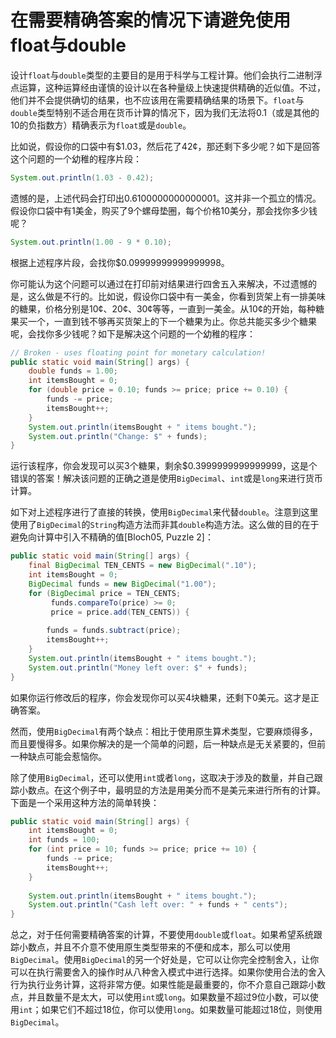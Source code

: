 # 在需要精确答案的情况下请避免使用float与double

设计`float`与`double`类型的主要目的是用于科学与工程计算。他们会执行二进制浮点运算，这种运算经由谨慎的设计以在各种量级上快速提供精确的近似值。不过，他们并不会提供确切的结果，也不应该用在需要精确结果的场景下。`float`与`double`类型特别不适合用在货币计算的情况下，因为我们无法将0.1（或是其他的10的负指数方）精确表示为`float`或是`double`。

比如说，假设你的口袋中有$1.03，然后花了42¢，那还剩下多少呢？如下是回答这个问题的一个幼稚的程序片段：

```java
System.out.println(1.03 - 0.42);
```

遗憾的是，上述代码会打印出0.6100000000000001。这并非一个孤立的情况。假设你口袋中有1美金，购买了9个螺母垫圈，每个价格10美分，那会找你多少钱呢？

```java
System.out.println(1.00 - 9 * 0.10);
```

根据上述程序片段，会找你$0.09999999999999998。

你可能认为这个问题可以通过在打印前对结果进行四舍五入来解决，不过遗憾的是，这么做是不行的。比如说，假设你口袋中有一美金，你看到货架上有一排美味的糖果，价格分别是10¢、20¢、30¢等等，一直到一美金。从10¢的开始，每种糖果买一个，一直到钱不够再买货架上的下一个糖果为止。你总共能买多少个糖果呢，会找你多少钱呢？如下是解决这个问题的一个幼稚的程序：

```java
// Broken - uses floating point for monetary calculation!
public static void main(String[] args) {
	double funds = 1.00;
	int itemsBought = 0;
	for (double price = 0.10; funds >= price; price += 0.10) {
		funds -= price;
		itemsBought++;
	}
	System.out.println(itemsBought + " items bought.");
	System.out.println("Change: $" + funds);
}
```

运行该程序，你会发现可以买3个糖果，剩余$0.3999999999999999，这是个错误的答案！解决该问题的正确之道是使用`BigDecimal`、`int`或是`long`来进行货币计算。

如下对上述程序进行了直接的转换，使用`BigDecimal`来代替`double`。注意到这里使用了`BigDecimal`的`String`构造方法而非其`double`构造方法。这么做的目的在于避免向计算中引入不精确的值[Bloch05, Puzzle 2]：

```java
public static void main(String[] args) {
	final BigDecimal TEN_CENTS = new BigDecimal(".10");
	int itemsBought = 0;
	BigDecimal funds = new BigDecimal("1.00");
	for (BigDecimal price = TEN_CENTS;
         funds.compareTo(price) >= 0;
         price = price.add(TEN_CENTS)) {
        
		funds = funds.subtract(price);
		itemsBought++;
	}
	System.out.println(itemsBought + " items bought.");
	System.out.println("Money left over: $" + funds);
}
```

如果你运行修改后的程序，你会发现你可以买4块糖果，还剩下0美元。这才是正确答案。

然而，使用`BigDecimal`有两个缺点：相比于使用原生算术类型，它要麻烦得多，而且要慢得多。如果你解决的是一个简单的问题，后一种缺点是无关紧要的，但前一种缺点可能会惹恼你。

除了使用`BigDecimal`，还可以使用`int`或者`long`，这取决于涉及的数量，并自己跟踪小数点。在这个例子中，最明显的方法是用美分而不是美元来进行所有的计算。下面是一个采用这种方法的简单转换：

```java
public static void main(String[] args) {
	int itemsBought = 0;
	int funds = 100;
	for (int price = 10; funds >= price; price += 10) {
		funds -= price;
		itemsBought++;
	}
    
	System.out.println(itemsBought + " items bought.");
	System.out.println("Cash left over: " + funds + " cents");
}
```

总之，对于任何需要精确答案的计算，不要使用`double`或`float`。如果希望系统跟踪小数点，并且不介意不使用原生类型带来的不便和成本，那么可以使用`BigDecimal`。使用`BigDecimal`的另一个好处是，它可以让你完全控制舍入，让你可以在执行需要舍入的操作时从八种舍入模式中进行选择。如果你使用合法的舍入行为执行业务计算，这将非常方便。如果性能是最重要的，你不介意自己跟踪小数点，并且数量不是太大，可以使用`int`或`long`。如果数量不超过9位小数，可以使用`int`；如果它们不超过18位，你可以使用`long`。如果数量可能超过18位，则使用`BigDecimal`。